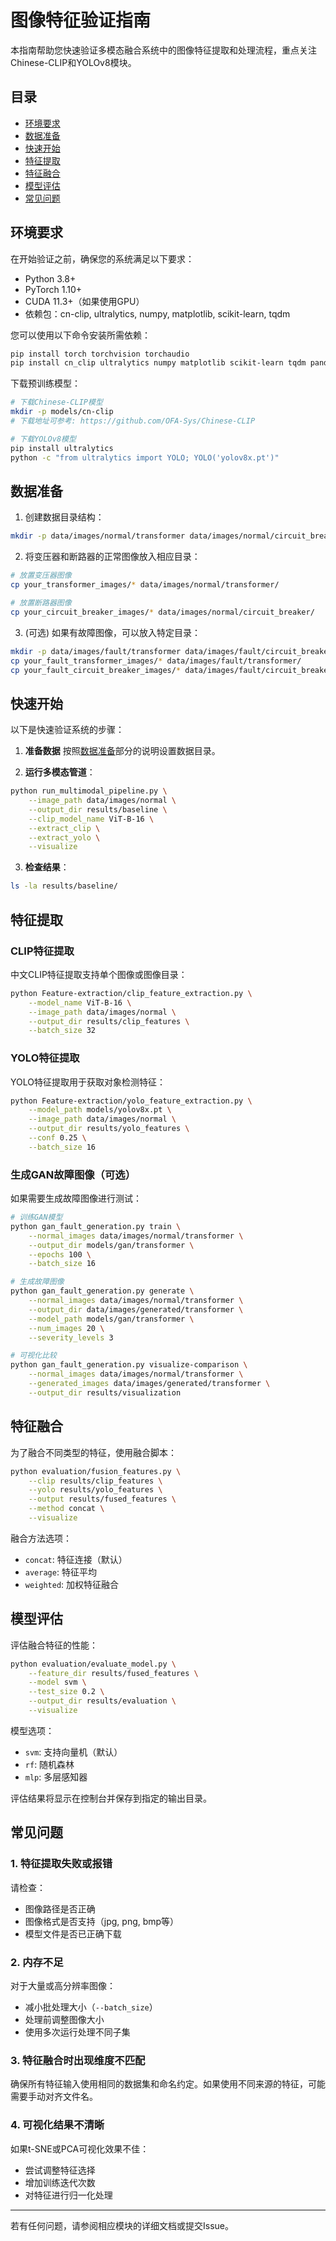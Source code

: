 # 图像特征验证指南

本指南帮助您快速验证多模态融合系统中的图像特征提取和处理流程，重点关注Chinese-CLIP和YOLOv8模块。

## 目录

- [环境要求](#环境要求)
- [数据准备](#数据准备)
- [快速开始](#快速开始)
- [特征提取](#特征提取)
- [特征融合](#特征融合)
- [模型评估](#模型评估)
- [常见问题](#常见问题)

## 环境要求

在开始验证之前，确保您的系统满足以下要求：

- Python 3.8+
- PyTorch 1.10+
- CUDA 11.3+（如果使用GPU）
- 依赖包：cn-clip, ultralytics, numpy, matplotlib, scikit-learn, tqdm

您可以使用以下命令安装所需依赖：

```bash
pip install torch torchvision torchaudio
pip install cn_clip ultralytics numpy matplotlib scikit-learn tqdm pandas
```

下载预训练模型：

```bash
# 下载Chinese-CLIP模型
mkdir -p models/cn-clip
# 下载地址可参考: https://github.com/OFA-Sys/Chinese-CLIP

# 下载YOLOv8模型
pip install ultralytics
python -c "from ultralytics import YOLO; YOLO('yolov8x.pt')"
```

## 数据准备

1. 创建数据目录结构：

```bash
mkdir -p data/images/normal/transformer data/images/normal/circuit_breaker
```

2. 将变压器和断路器的正常图像放入相应目录：

```bash
# 放置变压器图像
cp your_transformer_images/* data/images/normal/transformer/

# 放置断路器图像
cp your_circuit_breaker_images/* data/images/normal/circuit_breaker/
```

3. (可选) 如果有故障图像，可以放入特定目录：

```bash
mkdir -p data/images/fault/transformer data/images/fault/circuit_breaker
cp your_fault_transformer_images/* data/images/fault/transformer/
cp your_fault_circuit_breaker_images/* data/images/fault/circuit_breaker/
```

## 快速开始

以下是快速验证系统的步骤：

1. **准备数据**
   按照[数据准备](#数据准备)部分的说明设置数据目录。

2. **运行多模态管道**：

```bash
python run_multimodal_pipeline.py \
    --image_path data/images/normal \
    --output_dir results/baseline \
    --clip_model_name ViT-B-16 \
    --extract_clip \
    --extract_yolo \
    --visualize
```

3. **检查结果**：

```bash
ls -la results/baseline/
```

## 特征提取

### CLIP特征提取

中文CLIP特征提取支持单个图像或图像目录：

```bash
python Feature-extraction/clip_feature_extraction.py \
    --model_name ViT-B-16 \
    --image_path data/images/normal \
    --output_dir results/clip_features \
    --batch_size 32
```

### YOLO特征提取

YOLO特征提取用于获取对象检测特征：

```bash
python Feature-extraction/yolo_feature_extraction.py \
    --model_path models/yolov8x.pt \
    --image_path data/images/normal \
    --output_dir results/yolo_features \
    --conf 0.25 \
    --batch_size 16
```

### 生成GAN故障图像（可选）

如果需要生成故障图像进行测试：

```bash
# 训练GAN模型
python gan_fault_generation.py train \
    --normal_images data/images/normal/transformer \
    --output_dir models/gan/transformer \
    --epochs 100 \
    --batch_size 16

# 生成故障图像
python gan_fault_generation.py generate \
    --normal_images data/images/normal/transformer \
    --output_dir data/images/generated/transformer \
    --model_path models/gan/transformer \
    --num_images 20 \
    --severity_levels 3

# 可视化比较
python gan_fault_generation.py visualize-comparison \
    --normal_images data/images/normal/transformer \
    --generated_images data/images/generated/transformer \
    --output_dir results/visualization
```

## 特征融合

为了融合不同类型的特征，使用融合脚本：

```bash
python evaluation/fusion_features.py \
    --clip results/clip_features \
    --yolo results/yolo_features \
    --output results/fused_features \
    --method concat \
    --visualize
```

融合方法选项：
- `concat`: 特征连接（默认）
- `average`: 特征平均
- `weighted`: 加权特征融合

## 模型评估

评估融合特征的性能：

```bash
python evaluation/evaluate_model.py \
    --feature_dir results/fused_features \
    --model svm \
    --test_size 0.2 \
    --output_dir results/evaluation \
    --visualize
```

模型选项：
- `svm`: 支持向量机（默认）
- `rf`: 随机森林
- `mlp`: 多层感知器

评估结果将显示在控制台并保存到指定的输出目录。

## 常见问题

### 1. 特征提取失败或报错

请检查：
- 图像路径是否正确
- 图像格式是否支持（jpg, png, bmp等）
- 模型文件是否已正确下载

### 2. 内存不足

对于大量或高分辨率图像：
- 减小批处理大小（`--batch_size`）
- 处理前调整图像大小
- 使用多次运行处理不同子集

### 3. 特征融合时出现维度不匹配

确保所有特征输入使用相同的数据集和命名约定。如果使用不同来源的特征，可能需要手动对齐文件名。

### 4. 可视化结果不清晰

如果t-SNE或PCA可视化效果不佳：
- 尝试调整特征选择
- 增加训练迭代次数
- 对特征进行归一化处理

---

若有任何问题，请参阅相应模块的详细文档或提交Issue。 